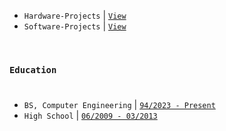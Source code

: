 
- `Hardware-Projects` | [`View`](https://github.com/stars/kentlouisetonino/lists/hardware-projects)
- `Software-Projects` | [`View`](https://github.com/stars/kentlouisetonino/lists/software-projects)

<br />

### `Education`
#


- `BS, Computer Engineering` | [`94/2023 - Present`](https://github.com/kentlouisetonino/kentlouisetonino/blob/develop/education/02-BS-Computer-Engineering.md) <br />
- `High School` | [`06/2009 - 03/2013`](https://github.com/kentlouisetonino/kentlouisetonino/blob/develop/education/01-High-School.md)
